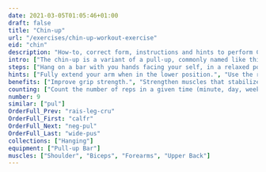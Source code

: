```yaml
---
date: 2021-03-05T01:05:46+01:00
draft: false
title: "Chin-up"
url: "/exercises/chin-up-workout-exercise"
eid: "chin"
description: "How-to, correct form, instructions and hints to perform Chin-up. Similar exercises and video demo"
intro: ["The chin-up is a variant of a pull-up, commonly named like this when it is performed with the palm of your hands toward your face.", "Sometimes you will find organizations that use the term pull-up interchangeably to refer to both the overhand and underhand grips. Most typically, chin-up is executed with the palm toward you, and pull-up with the palm facing away."]
steps: ["Hang on a bar with you hands facing your self, in a relaxed position.", "Raise your body until your chin is above the bar.", "Lower yourself back down, in a slow and controlled movement."]
hints: ["Fully extend your arm when in the lower position.", "Use the right form.", "If you cand do the exercise, adopt the assisted form or focus on preparation exercises."]
benefits: ["Improve grip strength.", "Strengthen muscles that stabilize the spine, reducing back-pain risks."]
counting: ["Count the number of reps in a given time (minute, day, week, ...)", "Set a goal for a long period, ensuring daily chin-ups.", "Evaluate progress by the number of consecutive repetitions."]
number: 9
similar: ["pul"]
OrderFull_Prev: "rais-leg-cru"
OrderFull_First: "calfr"
OrderFull_Next: "neg-pul"
OrderFull_Last: "wide-pus"
collections: ["Hanging"]
equipment: ["Pull-up Bar"]
muscles: ["Shoulder", "Biceps", "Forearms", "Upper Back"]
---
```

